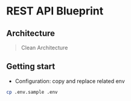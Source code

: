 # REST API Blueprint

## Architecture

> Clean Architecture

## Getting start

- Configuration: copy and replace related env

```bash
cp .env.sample .env
```
